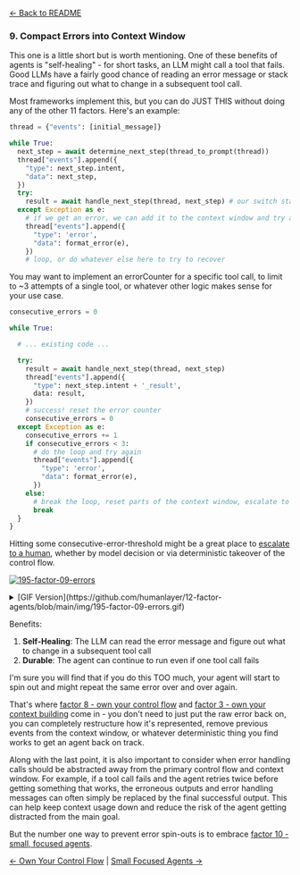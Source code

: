 [← Back to README](https://github.com/humanlayer/12-factor-agents/blob/main/README.md)

### 9. Compact Errors into Context Window

This one is a little short but is worth mentioning. One of these benefits of agents is "self-healing" - for short tasks, an LLM might call a tool that fails. Good LLMs have a fairly good chance of reading an error message or stack trace and figuring out what to change in a subsequent tool call.


Most frameworks implement this, but you can do JUST THIS without doing any of the other 11 factors. Here's an example: 


```python
thread = {"events": [initial_message]}

while True:
  next_step = await determine_next_step(thread_to_prompt(thread))
  thread["events"].append({
    "type": next_step.intent,
    "data": next_step,
  })
  try:
    result = await handle_next_step(thread, next_step) # our switch statement
  except Exception as e:
    # if we get an error, we can add it to the context window and try again
    thread["events"].append({
      "type": 'error',
      "data": format_error(e),
    })
    # loop, or do whatever else here to try to recover
```

You may want to implement an errorCounter for a specific tool call, to limit to ~3 attempts of a single tool, or whatever other logic makes sense for your use case. 

```python
consecutive_errors = 0

while True:

  # ... existing code ...

  try:
    result = await handle_next_step(thread, next_step)
    thread["events"].append({
      "type": next_step.intent + '_result',
      data: result,
    })
    # success! reset the error counter
    consecutive_errors = 0
  except Exception as e:
    consecutive_errors += 1
    if consecutive_errors < 3:
      # do the loop and try again
      thread["events"].append({
        "type": 'error',
        "data": format_error(e),
      })
    else:
      # break the loop, reset parts of the context window, escalate to a human, or whatever else you want to do
      break
  }
}
```
Hitting some consecutive-error-threshold might be a great place to [escalate to a human](https://github.com/humanlayer/12-factor-agents/blob/main/content/factor-07-contact-humans-with-tools.md), whether by model decision or via deterministic takeover of the control flow.

[![195-factor-09-errors](https://github.com/humanlayer/12-factor-agents/blob/main/img/195-factor-09-errors.gif)](https://github.com/user-attachments/assets/cd7ed814-8309-4baf-81a5-9502f91d4043)


<details>
<summary>[GIF Version](https://github.com/humanlayer/12-factor-agents/blob/main/img/195-factor-09-errors.gif)</summary>

![195-factor-09-errors](https://github.com/humanlayer/12-factor-agents/blob/main/img/195-factor-09-errors.gif)

</details>

Benefits:

1. **Self-Healing**: The LLM can read the error message and figure out what to change in a subsequent tool call
2. **Durable**: The agent can continue to run even if one tool call fails

I'm sure you will find that if you do this TOO much, your agent will start to spin out and might repeat the same error over and over again. 

That's where [factor 8 - own your control flow](https://github.com/humanlayer/12-factor-agents/blob/main/content/factor-08-own-your-control-flow.md) and [factor 3 - own your context building](https://github.com/humanlayer/12-factor-agents/blob/main/content/factor-03-own-your-context-window.md) come in - you don't need to just put the raw error back on, you can completely restructure how it's represented, remove previous events from the context window, or whatever deterministic thing you find works to get an agent back on track.

Along with the last point, it is also important to consider when error handling calls should be abstracted away from the primary control flow and context window. For example, if a tool call fails and the agent retries twice before getting something that works, the erroneous outputs and error handling messages can often simply be replaced by the final successful output. This can help keep context usage down and reduce the risk of the agent getting distracted from the main goal.

But the number one way to prevent error spin-outs is to embrace [factor 10 - small, focused agents](https://github.com/humanlayer/12-factor-agents/blob/main/content/factor-10-small-focused-agents.md).

[← Own Your Control Flow](https://github.com/humanlayer/12-factor-agents/blob/main/content/factor-08-own-your-control-flow.md) | [Small Focused Agents →](https://github.com/humanlayer/12-factor-agents/blob/main/content/factor-10-small-focused-agents.md)
